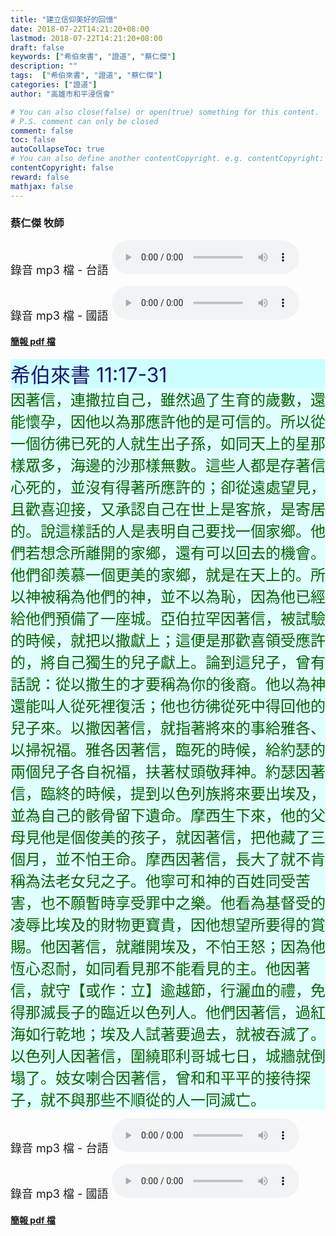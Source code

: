```yaml
---
title: "建立信仰美好的回憶"
date: 2018-07-22T14:21:20+08:00
lastmod: 2018-07-22T14:21:20+08:00
draft: false
keywords: ["希伯來書", "證道", "蔡仁傑"]
description: ""
tags:  ["希伯來書", "證道", "蔡仁傑"]
categories: ["證道"]
author: "高雄市和平浸信會"

# You can also close(false) or open(true) something for this content.
# P.S. comment can only be closed
comment: false
toc: false
autoCollapseToc: true
# You can also define another contentCopyright. e.g. contentCopyright: "This is another copyright."
contentCopyright: false
reward: false
mathjax: false
---
```


### 蔡仁傑 牧師

<font size="4">錄音 mp3 檔 - 台語 </font>
<audio controls src="https://hbc.nctu.me/mp3-s/s20180722t.mp3"></audio>

<font size="4">錄音 mp3 檔 - 國語 </font>
<audio controls src="https://hbc.nctu.me/mp3-s/s20180722c.mp3"></audio>

#### [簡報 pdf 檔](/pdf-s/s20180722.pdf "建立信仰美好的回憶")

<div style="background-color:#CCFFFF"><font size="6", color="#191970">
希伯來書 11:17-31
</font>
</div>

<div style="background-color:#E0FFFF"><font size="5", color="#006400">
因著信，連撒拉自己，雖然過了生育的歲數，還能懷孕，因他以為那應許他的是可信的。所以從一個彷彿已死的人就生出子孫，如同天上的星那樣眾多，海邊的沙那樣無數。這些人都是存著信心死的，並沒有得著所應許的；卻從遠處望見，且歡喜迎接，又承認自己在世上是客旅，是寄居的。說這樣話的人是表明自己要找一個家鄉。他們若想念所離開的家鄉，還有可以回去的機會。他們卻羨慕一個更美的家鄉，就是在天上的。所以神被稱為他們的神，並不以為恥，因為他已經給他們預備了一座城。亞伯拉罕因著信，被試驗的時候，就把以撒獻上；這便是那歡喜領受應許的，將自己獨生的兒子獻上。論到這兒子，曾有話說：從以撒生的才要稱為你的後裔。他以為神還能叫人從死裡復活；他也彷彿從死中得回他的兒子來。以撒因著信，就指著將來的事給雅各、以掃祝福。雅各因著信，臨死的時候，給約瑟的兩個兒子各自祝福，扶著杖頭敬拜神。約瑟因著信，臨終的時候，提到以色列族將來要出埃及，並為自己的骸骨留下遺命。摩西生下來，他的父母見他是個俊美的孩子，就因著信，把他藏了三個月，並不怕王命。摩西因著信，長大了就不肯稱為法老女兒之子。他寧可和神的百姓同受苦害，也不願暫時享受罪中之樂。他看為基督受的凌辱比埃及的財物更寶貴，因他想望所要得的賞賜。他因著信，就離開埃及，不怕王怒；因為他恆心忍耐，如同看見那不能看見的主。他因著信，就守【或作：立】逾越節，行灑血的禮，免得那滅長子的臨近以色列人。他們因著信，過紅海如行乾地；埃及人試著要過去，就被吞滅了。以色列人因著信，圍繞耶利哥城七日，城牆就倒塌了。妓女喇合因著信，曾和和平平的接待探子，就不與那些不順從的人一同滅亡。
</font>
</div>

<font size="4">錄音 mp3 檔 - 台語 </font>
<audio controls src="https://hbc.nctu.me/mp3-s/s20180722t.mp3"></audio>

<font size="4">錄音 mp3 檔 - 國語 </font>
<audio controls src="https://hbc.nctu.me/mp3-s/s20180722c.mp3"></audio>

#### [簡報 pdf 檔](/pdf-s/s20180722.pdf "建立信仰美好的回憶")